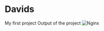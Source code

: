 # Davids
My first project
Output of the project
![Nginx](https://github.com/OmoJay31/Davids/assets/140710487/92cd2487-6a6e-4422-ae00-ff3ecdd2f5c3)
